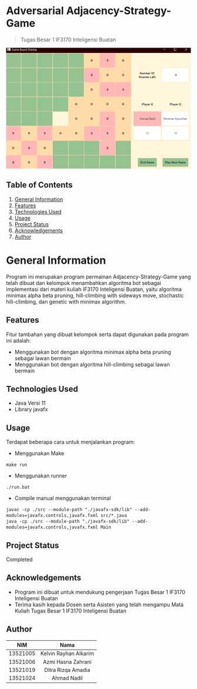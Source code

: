 # Adversarial Adjacency-Strategy-Game
> Tugas Besar 1 IF3170 Inteligensi Buatan

![](docs/gameboard.png)

## Table of Contents
1. [General Information](#general-information)
2. [Features](#features)
3. [Technologies Used](#technologies-used)
4. [Usage](#usage)
5. [Project Status](#project-status)
6. [Acknowledgements](#acknowledgements)
7. [Author](#author)

# General Information
Program ini merupakan program permainan Adjacency-Strategy-Game yang telah dibuat dan kelompok menambahkan algoritma bot sebagai implementasi dari materi kuliah IF3170 Inteligensi Buatan, yaitu algoritma minimax alpha beta pruning, hill-climbing with sideways move, stochastic hill-climbing, dan genetic with minimax algorithm.

## Features
Fitur tambahan yang dibuat kelompok serta dapat digunakan pada program ini adalah:
- Menggunakan bot dengan algoritma minimax alpha beta pruning sebagai lawan bermain
- Menggunakan bot dengan algoritma hill-climbing sebagai lawan bermain

## Technologies Used
- Java Versi 11
- Library javafx

## Usage
Terdapat beberapa cara untuk menjalankan program:
- Menggunakan Make
```
make run
```
- Menggunakan runner
```
./run.bat
```
- Compile manual menggunakan terminal
```
javac -cp ./src --module-path "./javafx-sdk/lib" --add-modules=javafx.controls,javafx.fxml src/*.java
java -cp ./src --module-path "./javafx-sdk/lib" --add-modules=javafx.controls,javafx.fxml Main
```

## Project Status
Completed

## Acknowledgements
- Program ini dibuat untuk mendukung pengerjaan Tugas Besar 1 IF3170 Inteligensi Buatan
- Terima kasih kepada Dosen serta Asisten yang telah mengampu Mata Kuliah Tugas Besar 1 IF3170 Inteligensi Buatan

## Author
| NIM | Nama |
|:---:|:----:|
|13521005| Kelvin Rayhan Alkarim|
|13521006| Azmi Hasna Zahrani|
|13521019| Ditra Rizqa Amadia|
|13521024| Ahmad Nadil|
